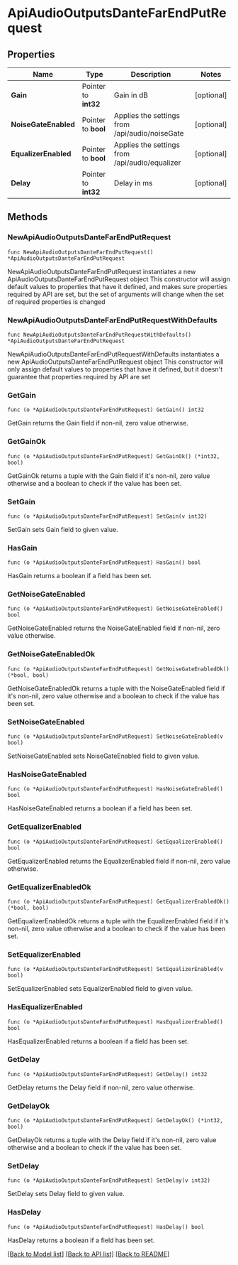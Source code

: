 # ApiAudioOutputsDanteFarEndPutRequest

## Properties

Name | Type | Description | Notes
------------ | ------------- | ------------- | -------------
**Gain** | Pointer to **int32** | Gain in dB | [optional] 
**NoiseGateEnabled** | Pointer to **bool** | Applies the settings from /api/audio/noiseGate | [optional] 
**EqualizerEnabled** | Pointer to **bool** | Applies the settings from /api/audio/equalizer | [optional] 
**Delay** | Pointer to **int32** | Delay in ms | [optional] 

## Methods

### NewApiAudioOutputsDanteFarEndPutRequest

`func NewApiAudioOutputsDanteFarEndPutRequest() *ApiAudioOutputsDanteFarEndPutRequest`

NewApiAudioOutputsDanteFarEndPutRequest instantiates a new ApiAudioOutputsDanteFarEndPutRequest object
This constructor will assign default values to properties that have it defined,
and makes sure properties required by API are set, but the set of arguments
will change when the set of required properties is changed

### NewApiAudioOutputsDanteFarEndPutRequestWithDefaults

`func NewApiAudioOutputsDanteFarEndPutRequestWithDefaults() *ApiAudioOutputsDanteFarEndPutRequest`

NewApiAudioOutputsDanteFarEndPutRequestWithDefaults instantiates a new ApiAudioOutputsDanteFarEndPutRequest object
This constructor will only assign default values to properties that have it defined,
but it doesn't guarantee that properties required by API are set

### GetGain

`func (o *ApiAudioOutputsDanteFarEndPutRequest) GetGain() int32`

GetGain returns the Gain field if non-nil, zero value otherwise.

### GetGainOk

`func (o *ApiAudioOutputsDanteFarEndPutRequest) GetGainOk() (*int32, bool)`

GetGainOk returns a tuple with the Gain field if it's non-nil, zero value otherwise
and a boolean to check if the value has been set.

### SetGain

`func (o *ApiAudioOutputsDanteFarEndPutRequest) SetGain(v int32)`

SetGain sets Gain field to given value.

### HasGain

`func (o *ApiAudioOutputsDanteFarEndPutRequest) HasGain() bool`

HasGain returns a boolean if a field has been set.

### GetNoiseGateEnabled

`func (o *ApiAudioOutputsDanteFarEndPutRequest) GetNoiseGateEnabled() bool`

GetNoiseGateEnabled returns the NoiseGateEnabled field if non-nil, zero value otherwise.

### GetNoiseGateEnabledOk

`func (o *ApiAudioOutputsDanteFarEndPutRequest) GetNoiseGateEnabledOk() (*bool, bool)`

GetNoiseGateEnabledOk returns a tuple with the NoiseGateEnabled field if it's non-nil, zero value otherwise
and a boolean to check if the value has been set.

### SetNoiseGateEnabled

`func (o *ApiAudioOutputsDanteFarEndPutRequest) SetNoiseGateEnabled(v bool)`

SetNoiseGateEnabled sets NoiseGateEnabled field to given value.

### HasNoiseGateEnabled

`func (o *ApiAudioOutputsDanteFarEndPutRequest) HasNoiseGateEnabled() bool`

HasNoiseGateEnabled returns a boolean if a field has been set.

### GetEqualizerEnabled

`func (o *ApiAudioOutputsDanteFarEndPutRequest) GetEqualizerEnabled() bool`

GetEqualizerEnabled returns the EqualizerEnabled field if non-nil, zero value otherwise.

### GetEqualizerEnabledOk

`func (o *ApiAudioOutputsDanteFarEndPutRequest) GetEqualizerEnabledOk() (*bool, bool)`

GetEqualizerEnabledOk returns a tuple with the EqualizerEnabled field if it's non-nil, zero value otherwise
and a boolean to check if the value has been set.

### SetEqualizerEnabled

`func (o *ApiAudioOutputsDanteFarEndPutRequest) SetEqualizerEnabled(v bool)`

SetEqualizerEnabled sets EqualizerEnabled field to given value.

### HasEqualizerEnabled

`func (o *ApiAudioOutputsDanteFarEndPutRequest) HasEqualizerEnabled() bool`

HasEqualizerEnabled returns a boolean if a field has been set.

### GetDelay

`func (o *ApiAudioOutputsDanteFarEndPutRequest) GetDelay() int32`

GetDelay returns the Delay field if non-nil, zero value otherwise.

### GetDelayOk

`func (o *ApiAudioOutputsDanteFarEndPutRequest) GetDelayOk() (*int32, bool)`

GetDelayOk returns a tuple with the Delay field if it's non-nil, zero value otherwise
and a boolean to check if the value has been set.

### SetDelay

`func (o *ApiAudioOutputsDanteFarEndPutRequest) SetDelay(v int32)`

SetDelay sets Delay field to given value.

### HasDelay

`func (o *ApiAudioOutputsDanteFarEndPutRequest) HasDelay() bool`

HasDelay returns a boolean if a field has been set.


[[Back to Model list]](../README.md#documentation-for-models) [[Back to API list]](../README.md#documentation-for-api-endpoints) [[Back to README]](../README.md)


